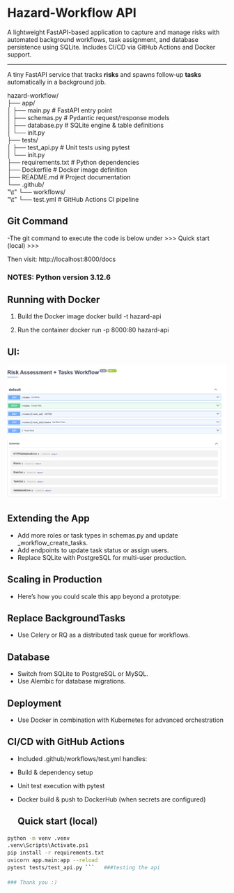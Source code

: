 # Hazard‑Workflow API
A lightweight FastAPI-based application to capture and manage risks with automated background workflows, task assignment, and database persistence using SQLite. Includes CI/CD via GitHub Actions and Docker support.

---
A tiny FastAPI service that tracks **risks** and spawns follow‑up **tasks** automatically in a background job.

hazard-workflow/  
├── app/  
│ ├── main.py # FastAPI entry point  
│ ├── schemas.py # Pydantic request/response models  
│ ├── database.py # SQLite engine & table definitions  
│ └── init.py  
├── tests/  
│ ├── test_api.py # Unit tests using pytest  
│ └── init.py  
├── requirements.txt # Python dependencies  
├── Dockerfile # Docker image definition  
├── README.md # Project documentation  
└── .github/  
 "\t" └── workflows/  
 "\t"   └── test.yml # GitHub Actions CI pipeline  

## Git Command
-The git command to execute the code is below under >>> Quick start (local) >>>

Then visit: http://localhost:8000/docs

### NOTES: Python version 3.12.6

## Running with Docker 
1. Build the Docker image
docker build -t hazard-api 

2. Run the container
docker run -p 8000:80 hazard-api

## UI:
![Screenshot of a FASTAPI.](SwaggerUI.png)

## Extending the App
- Add more roles or task types in schemas.py and update _workflow_create_tasks.
- Add endpoints to update task status or assign users.
- Replace SQLite with PostgreSQL for multi-user production.

## Scaling in Production
- Here’s how you could scale this app beyond a prototype:

## Replace BackgroundTasks
- Use Celery or RQ as a distributed task queue for workflows.

## Database
- Switch from SQLite to PostgreSQL or MySQL.
- Use Alembic for database migrations.

## Deployment
- Use Docker in combination with Kubernetes for advanced orchestration


## CI/CD with GitHub Actions
- Included .github/workflows/test.yml handles:
- Build & dependency setup
- Unit test execution with pytest
- Docker build & push to DockerHub (when secrets are configured)

  ## Quick start (local)

```bash
python -m venv .venv 
.venv\Scripts\Activate.ps1
pip install -r requirements.txt
uvicorn app.main:app --reload
pytest tests/test_api.py ```   ###testing the api 

### Thank you :) 
